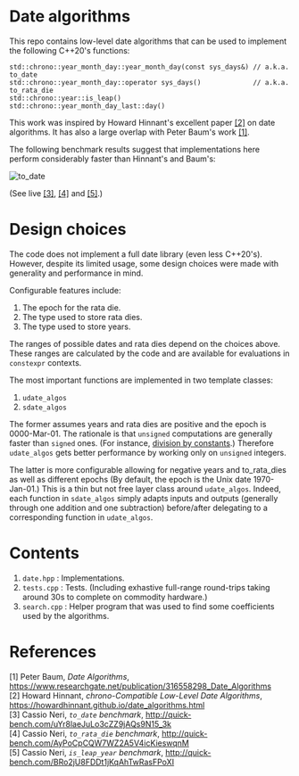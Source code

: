 # Date algorithms

This repo contains low-level date algorithms that can be used to implement the following C++20's
functions:

    std::chrono::year_month_day::year_month_day(const sys_days&) // a.k.a. to_date
    std::chrono::year_month_day::operator sys_days()             // a.k.a. to_rata_die
    std::chrono::year::is_leap()
    std::chrono::year_month_day_last::day()

This work was inspired by Howard Hinnant's excellent paper [[2]](#hinnant) on date algorithms. It
has also a large overlap with Peter Baum's work [[1]](#baum).

The following benchmark results suggest that implementations here perform considerably faster than
Hinnant's and Baum's:

![to_date](https://github.com/cassioneri/dates/blob/master/benchmarks.png)

(See live [[3]](http://quick-bench.com/uYr8laeJuLo3cZZ9jAQs9N15_3k),
[[4]](http://quick-bench.com/AyPoCpCQW7WZ2A5V4icKieswqnM) and
[[5]](http://quick-bench.com/BRo2jU8FDDt1jKqAhTwRasFPoXI).)

# Design choices

The code does not implement a full date library (even less C++20's). However, despite its limited
usage, some design choices were made with generality and performance in mind.

Configurable features include:

1. The epoch for the rata die.
2. The type used to store rata dies.
3. The type used to store years.

The ranges of possible dates and rata dies depend on the choices above. These ranges are calculated
by the code and are available for evaluations in `constexpr` contexts.

The most important functions are implemented in two template classes:

1. `udate_algos`
2. `sdate_algos`

The former assumes years and rata dies are positive and the epoch is 0000-Mar-01. The rationale is
that `unsigned` computations are generally faster than `signed` ones. (For instance, [division by
constants](https://godbolt.org/z/4JxB4J).) Therefore `udate_algos` gets better performance by
working only on `unsigned` integers.

The latter is more configurable allowing for negative years and to_rata_dies as well as different
epochs (By default, the epoch is the Unix date 1970-Jan-01.) This is a thin but not free layer
class around `udate_algos`. Indeed, each function in `sdate_algos` simply adapts inputs and outputs
(generally through one addition and one subtraction) before/after delegating to a corresponding
function in `udate_algos`.

# Contents

1. `date.hpp`   : Implementations.
2. `tests.cpp`  : Tests. (Including exhastive full-range round-trips taking around 30s to complete
on commodity hardware.)
3. `search.cpp` : Helper program that was used to find some coefficients used by the algorithms.

# References

[1] <span id="baum"> Peter Baum, *Date Algorithms*,
  https://www.researchgate.net/publication/316558298_Date_Algorithms<br>
[2] <span id="hinnant"> Howard Hinnant, *chrono-Compatible Low-Level Date Algorithms*,
  https://howardhinnant.github.io/date_algorithms.html<br>
[3] <span id="to_date"> Cassio Neri, *`to_date` benchmark*,
  http://quick-bench.com/uYr8laeJuLo3cZZ9jAQs9N15_3k<br>
[4] <span id="to_rata_die"> Cassio Neri, *`to_rata_die` benchmark*,
  http://quick-bench.com/AyPoCpCQW7WZ2A5V4icKieswqnM<br>
[5] <span id="is_leap_year"> Cassio Neri, *`is_leap_year` benchmark*,
  http://quick-bench.com/BRo2jU8FDDt1jKqAhTwRasFPoXI<br>

